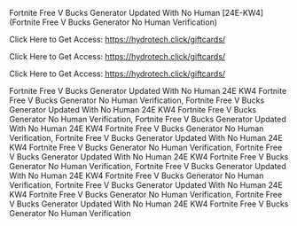 Fortnite Free V Bucks Generator Updated With No Human [24E-KW4] (Fortnite Free V Bucks Generator No Human Verification)

Click Here to Get Access: https://hydrotech.click/giftcards/

Click Here to Get Access: https://hydrotech.click/giftcards/

Click Here to Get Access: https://hydrotech.click/giftcards/

Fortnite Free V Bucks Generator Updated With No Human 24E KW4 Fortnite Free V Bucks Generator No Human Verification, Fortnite Free V Bucks Generator Updated With No Human 24E KW4 Fortnite Free V Bucks Generator No Human Verification, Fortnite Free V Bucks Generator Updated With No Human 24E KW4 Fortnite Free V Bucks Generator No Human Verification, Fortnite Free V Bucks Generator Updated With No Human 24E KW4 Fortnite Free V Bucks Generator No Human Verification, Fortnite Free V Bucks Generator Updated With No Human 24E KW4 Fortnite Free V Bucks Generator No Human Verification, Fortnite Free V Bucks Generator Updated With No Human 24E KW4 Fortnite Free V Bucks Generator No Human Verification, Fortnite Free V Bucks Generator Updated With No Human 24E KW4 Fortnite Free V Bucks Generator No Human Verification, Fortnite Free V Bucks Generator Updated With No Human 24E KW4 Fortnite Free V Bucks Generator No Human Verification
